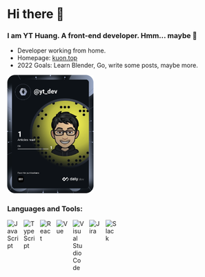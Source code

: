 # Hi there 👋

### I am YT Huang. A front-end developer. Hmm... maybe 🤔

- Developer working from home.
- Homepage: [kuon.top](https://kuon.top)
- 2022 Goals: Learn Blender, Go, write some posts, maybe more.

<a href="https://app.daily.dev/yt_dev"><img src="https://raw.githubusercontent.com/yt-dev/yt-dev/1dff9c382c0cdd3aa1a87bd0543db94dcc4b9676/devcard.svg" width="200" alt="YT Huang's Dev Card"/></a>

### Languages and Tools:

<img align="left" alt="JavaScript" width="26px" src="https://cdn.jsdelivr.net/gh/devicons/devicon/icons/javascript/javascript-original.svg" style="padding-right:12px;" />
<img align="left" alt="TypeScript" width="26px" src="https://cdn.jsdelivr.net/gh/devicons/devicon/icons/typescript/typescript-original.svg" style="padding-right:12px;" />
<img align="left" alt="React" width="26px" src="https://cdn.jsdelivr.net/gh/devicons/devicon/icons/react/react-original.svg" style="padding-right:12px;" />
<img align="left" alt="Vue" width="26px" src="https://cdn.jsdelivr.net/gh/devicons/devicon/icons/vuejs/vuejs-original.svg" style="padding-right:12px;" />
<img align="left" alt="Visual Studio Code" width="26px" src="https://cdn.jsdelivr.net/gh/devicons/devicon/icons/vscode/vscode-original.svg" style="padding-right:12px;" />
<img align="left" alt="Jira" width="26px" src="https://cdn.jsdelivr.net/gh/devicons/devicon/icons/jira/jira-original.svg" style="padding-right:12px;" />
<img align="left" alt="Slack" width="26px" src="https://cdn.jsdelivr.net/gh/devicons/devicon/icons/slack/slack-original.svg" style="padding-right:12px;" />
